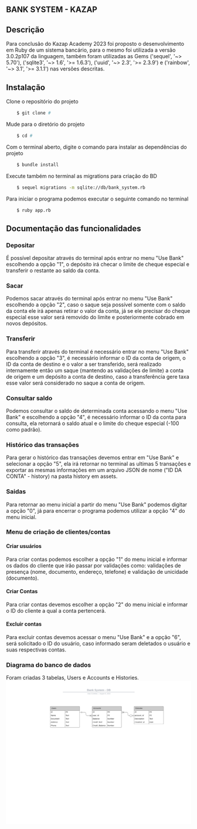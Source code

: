 ## BANK SYSTEM - KAZAP

## Descrição
Para conclusão do Kazap Academy 2023 foi proposto o desenvolvimento em Ruby de um sistema bancário, para o mesmo foi utilizada a versão 3.0.2p107 da linguagem, também foram utilizadas as Gems ('sequel', '~> 5.70'), ('sqlite3', '~> 1.6', '>= 1.6.3'), ('uuid', '~> 2.3', '>= 2.3.9') e ('rainbow', '~> 3.1', '>= 3.1.1') nas versões descritas.

## Instalação

Clone o repositório do projeto
```bash
    $ git clone #
```

Mude para o diretório do projeto
```bash
    $ cd #
```

Com o terminal aberto, digite o comando para instalar as dependências do projeto
```bash
    $ bundle install
```

Execute também no terminal as migrations para criação do BD
```bash
    $ sequel migrations -m sqlite://db/bank_system.rb
```
Para iniciar o programa podemos executar o seguinte comando no terminal
```bash
    $ ruby app.rb
```

## Documentação das funcionalidades

### Depositar
É possível depositar através do terminal após entrar no menu "Use Bank" escolhendo a opção "1", o depósito irá checar o limite de cheque especial e transferir o restante ao saldo da conta.

### Sacar
Podemos sacar através do terminal após entrar no menu "Use Bank" escolhendo a opção "2", caso o saque seja possível somente com o saldo da conta ele irá apenas retirar o valor da conta, já se ele precisar do cheque especial esse valor será removido do limite e posteriormente cobrado em novos depósitos.

### Transferir
Para transferir através do terminal é necessário entrar no menu "Use Bank" escolhendo a opção "3", é necessário informar o ID da conta de origem, o ID da conta de destino e o valor a ser transferido, será realizado internamente então um saque (mantendo as validações de limite) a conta de origem e um depósito a conta de destino, caso a transferência gere taxa esse valor será considerado no saque a conta de origem.

### Consultar saldo
Podemos consultar o saldo de determinada conta acessando o menu "Use Bank" e escolhendo a opção "4", é necessário informar o ID da conta para consulta, ela retornará o saldo atual e o limite do cheque especial (-100 como padrão).

### Histórico das transações
Para gerar o histórico das transações devemos entrar em "Use Bank" e selecionar a opção "5", ela irá retornar no terminal as ultimas 5 transações e exportar as mesmas informações em um arquivo JSON de nome ("ID DA CONTA" - history) na pasta history em assets.

### Saidas
Para retornar ao menu inicial a partir do menu "Use Bank" podemos digitar a opção "0", já para encerrar o programa podemos utilizar a opção "4" do menu inicial.


### Menu de criação de clientes/contas

#### Criar usuários
Para criar contas podemos escolher a opção "1" do menu inicial e informar os dados do cliente que irão passar por validações como:  validações de presença (nome, documento, endereço, telefone) e validação de unicidade (documento).

#### Criar Contas
Para criar contas devemos escolher a opção "2" do menu inicial e informar o ID do cliente a qual a conta pertencerá.

#### Excluir contas
Para excluir contas devemos acessar o menu "Use Bank" e a opção "6", será solicitado o ID do usuário, caso informado seram deletados o usuário e suas respectivas contas.


### Diagrama do banco de dados
Foram criadas 3 tabelas, Users e Accounts e Histories.
![Diagrama banco de dados](assets/dbDiagram/bankSystemDiagram.png)